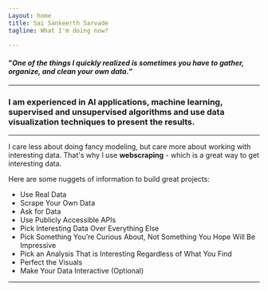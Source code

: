 ```yaml
---
Layout: home
title: Sai Sankeerth Sarvade
tagline: What I'm doing now?

---
```


#### "*One of the things I quickly realized is sometimes you have to gather, organize, and clean your own data.*"

---

### I am experienced in AI applications, machine learning, supervised and unsupervised algorithms and use data visualization techniques to present the results.

---

I care less about doing fancy modeling, but care more about working with interesting data. That's why I use **webscraping** - which is a great way to get interesting data.

Here are some nuggets of information to build great projects:

- Use Real Data
- Scrape Your Own Data
- Ask for Data
- Use Publicly Accessible APIs
- Pick Interesting Data Over Everything Else
- Pick Something You’re Curious About, Not Something You Hope Will Be Impressive
- Pick an Analysis That is Interesting Regardless of What You Find
- Perfect the Visuals
- Make Your Data Interactive (Optional)

---

